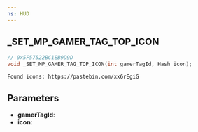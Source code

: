 ```yaml
---
ns: HUD
---
```

## _SET_MP_GAMER_TAG_TOP_ICON

```c
// 0x5F57522BC1EB9D9D
void _SET_MP_GAMER_TAG_TOP_ICON(int gamerTagId, Hash icon);
```

```
Found icons: https://pastebin.com/xx6rEgiG
```

## Parameters
* **gamerTagId**:
* **icon**:
